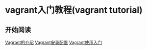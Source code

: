 vagrant入门教程(vagrant tutorial)
===================
## 开始阅读

[Vagrant的介绍](01.1.md)
[Vagrant安装配置](01.2.md)
[Vagrant使用入门](01.3.md)
